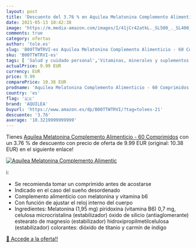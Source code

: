 ```yaml
---
layout: post
title: 'Descuento del 3.76 % en Aquilea Melatonina Complemento Alimentic'
date: 2021-05-13 10:42:38
image: 'https://m.media-amazon.com/images/I/41jCr42atkL._SL500_._SL400_.jpg'
comments: true
category: ofertas
author: 'tole.es'
slug: 'B00TTWTRVI-es Aquilea Melatonina Complemento Alimenticio - 60 Comprimidos'
sku: 'B00TTWTRVI-es'
tags: [ 'Salud y cuidado personal','Vitaminas, minerales y suplementos en medicamentos, remedios y suplementos dietéticos','alimenticio','aquilea','complemento', ]
actualPrice: 9.99 EUR
currency: EUR
price: 9.99
comparePrice: 10.38 EUR
prodname: 'Aquilea Melatonina Complemento Alimenticio - 60 Comprimidos'
country: 'es'
flag: '🇪🇸'
brand: 'AQUILEA'
buyurl: 'https://www.amazon.es/dp/B00TTWTRVI/?tag=tolees-21'
descuento: '3.76'
average: '10.3219999999999'
---
```


Tienes [Aquilea Melatonina Complemento Alimenticio - 60 Comprimidos](https://www.amazon.es/dp/B00TTWTRVI/?tag=tolees-21) con un 3.76 % de descuento con precio de oferta de 9.99 EUR (original: 10.38 EUR) en el siguiente enlace!

[![Aquilea Melatonina Complemento Alimentic](https://m.media-amazon.com/images/I/41jCr42atkL._SL500_._SL400_.jpg)](https://www.amazon.es/dp/B00TTWTRVI/?tag=tolees-21)

ℹ️:

- Se recomienda tomar un comprimido antes de acostarse
- Indicado en el caso del sueño desordenado
- Complemento alimenticio con melatonina y vitamina b6
- Con función de ajustar el reloj interno del cuerpo
- Ingredientes: Melatonina (1,95 mg) piridoxina (vitamina B6) 0,7 mg, celulosa microcristalina (estabilizador) óxido de silicio (antiaglomerante) estearato de magnesio (estabilizador) hidroxipropilmetilcelulosa (estabilizador) colorantes: dióxido de titanio y carmín de índigo

[🛒 Accede a la oferta!!](https://www.amazon.es/dp/B00TTWTRVI/?tag=tolees-21)
